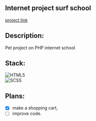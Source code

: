 ## Internet project surf school
[project link](https://konstanzwave.com/)

## Description:
Pet project on PHP internet school

## Stack:
![HTML5](https://img.shields.io/badge/HTML5-333?style=for-the-badge&logo=html5&logoColor=E34F26)  
![SCSS](https://img.shields.io/badge/SASS-333?style=for-the-badge&logo=sass&logoColor=CC6699)

## Plans:
- [X] make a shopping cart,
- [ ] improve code.
